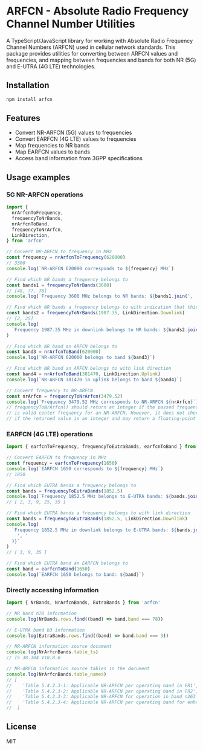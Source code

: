 # ARFCN - Absolute Radio Frequency Channel Number Utilities

A TypeScript/JavaScript library for working with Absolute Radio Frequency Channel Numbers (ARFCN) used in cellular network standards. This package provides utilities for converting between ARFCN values and frequencies, and mapping between frequencies and bands for both NR (5G) and E-UTRA (4G LTE) technologies.

## Installation

```bash
npm install arfcn
```

## Features

- Convert NR-ARFCN (5G) values to frequencies
- Convert EARFCN (4G LTE) values to frequencies
- Map frequencies to NR bands
- Map EARFCN values to bands
- Access band information from 3GPP specifications

## Usage examples

### 5G NR-ARFCN operations

```typescript
import {
  nrArfcnToFrequency,
  frequencyToNrBands,
  nrArfcnToBand,
  frequencyToNrArfcn,
  LinkDirection,
} from 'arfcn'

// Convert NR-ARFCN to frequency in MHz
const frequency = nrArfcnToFrequency(620000)
// 3300
console.log(`NR-ARFCN 620000 corresponds to ${frequency} MHz`)

// Find which NR bands a frequency belongs to
const bands1 = frequencyToNrBands(3600)
// [48, 77, 78]
console.log(`Frequency 3600 MHz belongs to NR bands: ${bands1.join(', ')}`)

// Find which NR bands a frequency belongs to with indication that this frequency was used for downlink
const bands2 = frequencyToNrBands(1987.35, LinkDirection.Downlink)
// [2, 25]
console.log(
  `Frequency 1987.35 MHz in downlink belongs to NR bands: ${bands2.join(', ')}`
)

// Find which NR band an ARFCN belongs to
const band3 = nrArfcnToBand(620000)
console.log(`NR-ARFCN 620000 belongs to band ${band3}`)

// Find which NR band an ARFCN belongs to with link direction
const band4 = nrArfcnToBand(381470, LinkDirection.Uplink)
console.log(`NR-ARFCN 381470 in uplink belongs to band ${band4}`)

// Convert frequency to NR-ARFCN
const nrArfcn = frequencyToNrArfcn(3479.52)
console.log(`Frequency 3479.52 MHz corresponds to NR-ARFCN ${nrArfcn}`)
// frequencyToNrArfcn() should return an integer if the passed frequency
// is valid center frequency for an NR-ARFCN. However, it does not check
// if the returned value is an integer and may return a floating-point number
```

### EARFCN (4G LTE) operations

```typescript
import { earfcnToFrequency, frequencyToEutraBands, earfcnToBand } from 'arfcn'

// Convert EARFCN to frequency in MHz
const frequency = earfcnToFrequency(1650)
console.log(`EARFCN 1650 corresponds to ${frequency} MHz`)
// 1850

// Find which EUTRA bands a frequency belongs to
const bands = frequencyToEutraBands(1852.5)
console.log(`Frequency 1852.5 MHz belongs to E-UTRA bands: ${bands.join(', ')}`)
// [ 2, 3, 9, 25, 35 ]

// Find which EUTRA bands a frequency belongs to with link direction
const bands = frequencyToEutraBands(1852.5, LinkDirection.Downlink)
console.log(
  `Frequency 1852.5 MHz in downlink belongs to E-UTRA bands: ${bands.join(
    ', '
  )}`
)
// [ 3, 9, 35 ]

// Find which EUTRA band an EARFCN belongs to
const band = earfcnToBand(1650)
console.log(`EARFCN 1650 belongs to band: ${band}`)
```

### Directly accessing information

```typescript
import { NrBands, NrArfcnBands, EutraBands } from 'arfcn'

// NR band n78 information
console.log(NrBands.rows.find((band) => band.band === 78))

// E-UTRA band b3 information
console.log(EutraBands.rows.find((band) => band.band === 3))

// NR-ARFCN information source document
console.log(NrArfcnBands.table_ts)
// TS 38.104 V18.8.0

// NR-ARFCN information source tables in the document
console.log(NrArfcnBands.table_names)
// [
//    'Table 5.4.2.3-1: Applicable NR-ARFCN per operating band in FR1',
//    'Table 5.4.2.3-2: Applicable NR-ARFCN per operating band in FR2',
//    'Table 5.4.2.3-3: Applicable NR-ARFCN for operation in band n263',
//    'Table 5.4.2.3-4: Applicable NR-ARFCN per operating band for enhanced channel raster',
//  ]
```

## License

MIT
